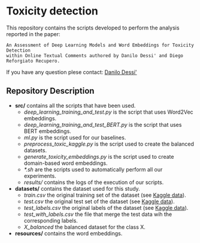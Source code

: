 # Toxicity detection

This repository contains the scripts developed to perform the analysis reported in the paper: 

```
An Assessment of Deep Learning Models and Word Embeddings for Toxicity Detection 
within Online Textual Comments authored by Danilo Dessi' and Diego Reforgiato Recupero.
``` 

If you have any question plese contact: [Danilo Dessi'](mailto:danilo_dessi@unica.it)


## Repository Description

- **src/** contains all the scripts that have been used.
	- *deep_learning_training_and_test.py* is the script that uses Word2Vec embeddings.
	- *deep_learning_training_and_test_BERT.py* is the script that uses BERT embeddings.
	- *ml.py* is the script used for our baselines.
	- *preprocess_toxic_kaggle.py* is the script used to create the balanced datasets.
	- *generate_toxicity_embeddings.py* is the script used to create domain-based word embeddings.
	- *\*.sh* are the scripts used to automatically perform all our experiments.  
	- *results/* contains the logs of the execution of our scripts.
- **datasets/** contains the dataset used for this study.
	- *train.csv* the original training set of the dataset (see [Kaggle data](https://www.kaggle.com/c/jigsaw-toxic-comment-classification-challenge/data)).
	- *test.csv* the original test set of the dataset (see [Kaggle data](https://www.kaggle.com/c/jigsaw-toxic-comment-classification-challenge/data)).
	- *test_labels.csv* the original labels of the dataset (see [Kaggle data](https://www.kaggle.com/c/jigsaw-toxic-comment-classification-challenge/data)).
	- *test_with_labels.csv* the file that merge the test data wih the corresponding labels.
	- *X_balanced* the balanced dataset for the class X.
- **resources/** contains the word embeddings.
